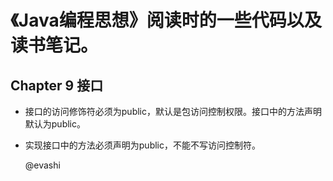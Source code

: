# 《Java编程思想》阅读时的一些代码以及读书笔记。


## Chapter 9	接口
- 接口的访问修饰符必须为public，默认是包访问控制权限。接口中的方法声明默认为public。
- 实现接口中的方法必须声明为public，不能不写访问控制符。

    @evashi

